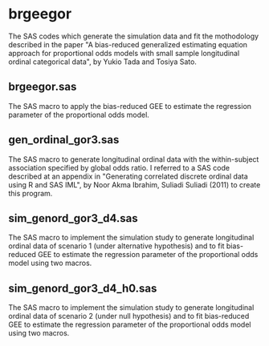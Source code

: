 # brgeegor
The SAS codes which generate the simulation data and fit the mothodology described in the paper "A bias-reduced generalized estimating equation approach for proportional odds models with small sample longitudinal ordinal categorical data", by Yukio Tada and Tosiya Sato. 

## brgeegor.sas
The SAS macro to apply the bias-reduced GEE to estimate the regression parameter of the proportional odds model.  

## gen_ordinal_gor3.sas
The SAS macro to generate longitudinal ordinal data with the within-subject association specified by global odds ratio. I referred to a SAS code described at an appendix in "Generating correlated discrete ordinal data using R and SAS IML", by Noor Akma Ibrahim, Suliadi Suliadi (2011) to create this program. 

## sim_genord_gor3_d4.sas
The SAS macro to implement the simulation study to generate longitudinal ordinal data of scenario 1 (under alternative hypothesis) and to fit bias-reduced GEE to estimate the regression parameter of the proportional odds model using two macros.  

## sim_genord_gor3_d4_h0.sas
The SAS macro to implement the simulation study to generate longitudinal ordinal data of scenario 2 (under null hypothesis) and to fit bias-reduced GEE to estimate the regression parameter of the proportional odds model using two macros.  
